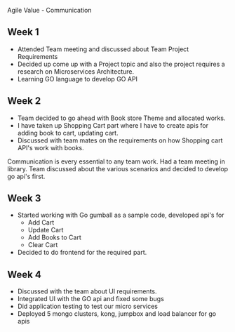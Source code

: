 
Agile Value - Communication

## Week 1

* Attended Team meeting and discussed about Team Project Requirements
* Decided up come up with a Project topic and also the project requires a research on Microservices Architecture.
* Learning GO language to develop GO API

## Week 2

* Team decided to go ahead with Book store Theme and allocated works.
* I have taken up Shopping Cart part where I have to create apis for adding book to cart, updating cart.
* Discussed with team mates on the requirements on how Shopping cart API's work with books.

Communication is every essential to any team work. Had a team meeting in library. 
Team discussed about the various scenarios and decided to develop go api's first.

## Week 3

* Started working with Go gumball as a sample code, developed api's for
  * Add Cart
  * Update Cart
  * Add Books to Cart
  * Clear Cart
* Decided to do frontend for the required part.

## Week 4

* Discussed with the team about UI requirements. 
* Integrated UI with the GO api and fixed some bugs
* Did application testing to test our micro services
* Deployed 5 mongo clusters, kong, jumpbox and load balancer for go apis


